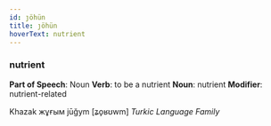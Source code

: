 ```yaml
---
id: ȷöhün
title: ȷöhün
hoverText: nutrient
---
```


### nutrient

**Part of Speech**: Noun
**Verb**: to be a nutrient
**Noun**: nutrient
**Modifier**: nutrient-related

Khazak жұғым jūğym [ʑo̙ʁʊwm]
*Turkic Language Family*